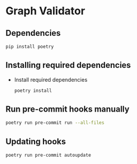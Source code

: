 # Graph Validator


## Dependencies
```python
pip install poetry
```

## Installing required dependencies
- Install required dependencies
    ```python
    poetry install
    ```

## Run pre-commit hooks manually
```bash
poetry run pre-commit run --all-files

```

## Updating hooks
```bash
poetry run pre-commit autoupdate

```
